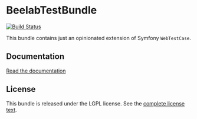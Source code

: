 BeelabTestBundle
================

[![Build Status](https://travis-ci.org/Bee-Lab/BeelabTestBundle.png?branch=master)](https://travis-ci.org/Bee-Lab/BeelabTestBundle)

This bundle contains just an opinionated extension of Symfony `WebTestCase`.

Documentation
-------------

[Read the documentation](docs/index.md)

License
-------

This bundle is released under the LGPL license. See the [complete license text](LICENSE).
